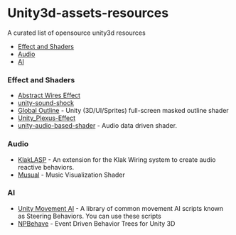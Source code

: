 # Unity3d-assets-resources
A curated list of opensource unity3d resources

- [Effect and Shaders](#effect-and-shaders)
- [Audio](#audio)
- [AI](#ai)

### Effect and Shaders
- [Abstract Wires Effect](https://github.com/qine/unity-abstract-wire)
- [unity-sound-shock](https://github.com/valbeat/unity-sound-shock)
- [Global Outline](https://github.com/rickomax/globaloutline) - Unity (3D/UI/Sprites) full-screen masked outline shader
- [Unity_Plexus-Effect](https://github.com/karolwieczorek/Unity_Plexus-Effect)
- [unity-audio-based-shader](https://github.com/S-ido/unity-audio-based-shader) - Audio data driven shader.

### Audio
- [KlakLASP](https://github.com/keijiro/KlakLasp) - An extension for the Klak Wiring system to create audio reactive behaviors.
- [Musual](https://github.com/smkplus/Musual) - Music Visualization Shader

### AI
- [Unity Movement AI](https://github.com/antonpantev/unity-movement-ai) - A library of common movement AI scripts known as Steering Behaviors. You can use these scripts
- [NPBehave](https://github.com/meniku/NPBehave) - Event Driven Behavior Trees for Unity 3D
